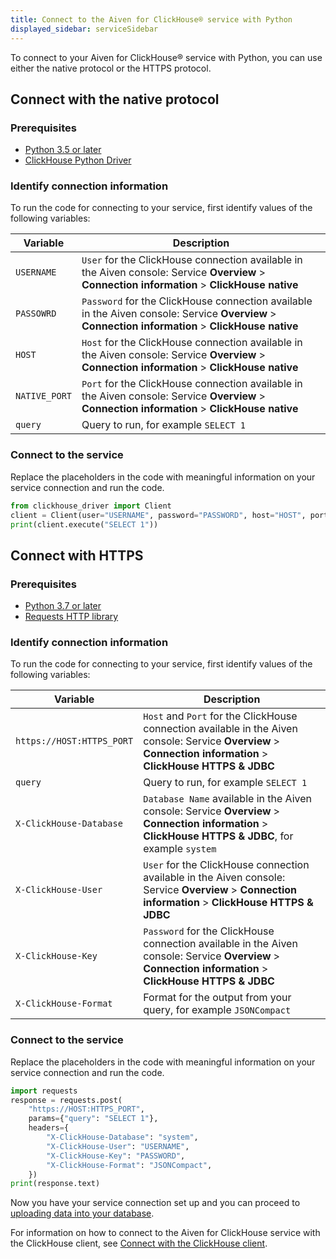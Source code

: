 ```yaml
---
title: Connect to the Aiven for ClickHouse® service with Python
displayed_sidebar: serviceSidebar
---
```


To connect to your Aiven for ClickHouse® service with Python, you can
use either the native protocol or the HTTPS protocol.

## Connect with the native protocol

### Prerequisites

-   [Python 3.5 or later](https://www.python.org/downloads/)
-   [ClickHouse Python
    Driver](https://pypi.org/project/clickhouse-driver/)

### Identify connection information

To run the code for connecting to your service, first identify values of
the following variables:

 |   Variable    |                                                                    Description                                                                     |
 |---------------|----------------------------------------------------------------------------------------------------------------------------------------------------|
 | `USERNAME`    | `User` for the ClickHouse connection available in the Aiven console: Service **Overview** > **Connection information** > **ClickHouse native**     |
 | `PASSOWRD`    | `Password` for the ClickHouse connection available in the Aiven console: Service **Overview** > **Connection information** > **ClickHouse native** |
 | `HOST`        | `Host` for the ClickHouse connection available in the Aiven console: Service **Overview** > **Connection information** > **ClickHouse native**     |
 | `NATIVE_PORT` | `Port` for the ClickHouse connection available in the Aiven console: Service **Overview** > **Connection information** > **ClickHouse native**     |
 | `query`       | Query to run, for example `SELECT 1`                                                                                                      |

### Connect to the service

Replace the placeholders in the code with meaningful information on your
service connection and run the code.

```python
from clickhouse_driver import Client
client = Client(user="USERNAME", password="PASSWORD", host="HOST", port=NATIVE_PORT, secure=True)
print(client.execute("SELECT 1"))
```

## Connect with HTTPS

### Prerequisites

-   [Python 3.7 or later](https://www.python.org/downloads/)
-   [Requests HTTP library](https://pypi.org/project/requests/)

### Identify connection information

To run the code for connecting to your service, first identify values of
the following variables:

|         Variable          |                                                                           Description                                                                           |
|---------------------------|-----------------------------------------------------------------------------------------------------------------------------------------------------------------|
| `https://HOST:HTTPS_PORT` | `Host` and `Port` for the ClickHouse connection available in the Aiven console: Service **Overview** > **Connection information** > **ClickHouse HTTPS & JDBC** |
| `query`                   | Query to run, for example `SELECT 1`                                                                                                                   |
| `X-ClickHouse-Database`   | `Database Name` available in the Aiven console: Service **Overview** > **Connection information** > **ClickHouse HTTPS & JDBC**, for example `system`           |
| `X-ClickHouse-User`       | `User` for the ClickHouse connection available in the Aiven console: Service **Overview** > **Connection information** > **ClickHouse HTTPS & JDBC**            |
| `X-ClickHouse-Key`        | `Password` for the ClickHouse connection available in the Aiven console: Service **Overview** > **Connection information** > **ClickHouse HTTPS & JDBC**        |
| `X-ClickHouse-Format`     | Format for the output from your query, for example `JSONCompact`                                                                                                |

### Connect to the service

Replace the placeholders in the code with meaningful information on your
service connection and run the code.

```python
import requests
response = requests.post(
    "https://HOST:HTTPS_PORT",
    params={"query": "SELECT 1"},
    headers={
        "X-ClickHouse-Database": "system",
        "X-ClickHouse-User": "USERNAME",
        "X-ClickHouse-Key": "PASSWORD",
        "X-ClickHouse-Format": "JSONCompact",
    })
print(response.text)
```

Now you have your service connection set up and you can proceed to
[uploading data into your database](/docs/products/clickhouse/get-started#load-a-dataset).

For information on how to connect to the Aiven for ClickHouse service
with the ClickHouse client, see
[Connect with the ClickHouse client](/docs/products/clickhouse/howto/connect-with-clickhouse-cli).
